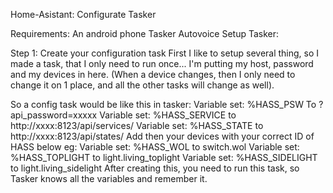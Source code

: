 Home-Asistant: Configurate Tasker

Requirements:
An android phone
Tasker
Autovoice
Setup Tasker:

Step 1: Create your configuration task
First I like to setup several thing, so I made a task, that I only need to run once... I'm putting my host, password and my devices in here. (When a device changes, then I only need to change it on 1 place, and all the other tasks will change as well).

So a config task would be like this in tasker:
Variable set: %HASS_PSW To ?api_password=xxxxx
Variable set: %HASS_SERVICE to http://xxxx:8123/api/services/
Variable set: %HASS_STATE to http://xxxx:8123/api/states/
Add then your devices with your correct ID of HASS below eg:
Variable set: %HASS_WOL to switch.wol
Variable set: %HASS_TOPLIGHT to light.living_toplight
Variable set: %HASS_SIDELIGHT to light.living_sidelight
After creating this, you need to run this task, so Tasker knows all the variables and remember it.
